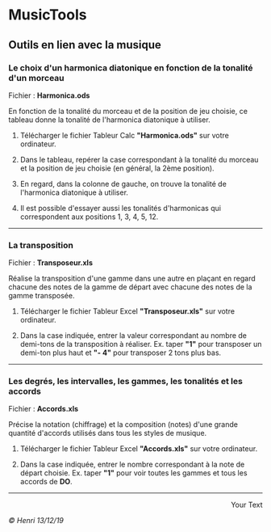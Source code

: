 # MusicTools

## Outils en lien avec la musique


### Le choix d'un harmonica diatonique en fonction de la tonalité d'un morceau

Fichier : **Harmonica.ods**

En fonction de la tonalité du morceau et de la position de jeu choisie, ce tableau donne la tonalité de l'harmonica diatonique à utiliser.

1. Télécharger le fichier Tableur Calc **"Harmonica.ods"** sur votre ordinateur.

1. Dans le tableau, repérer la case correspondant à la tonalité du morceau et la position de jeu choisie (en général, la 2ème position).

1. En regard, dans la colonne de gauche, on trouve la tonalité de l'harmonica diatonique à utiliser.

1. Il est possible d'essayer aussi les tonalités d'harmonicas qui correspondent aux positions 1, 3, 4, 5, 12.

---
### La transposition

Fichier : **Transposeur.xls**

Réalise la transposition d'une gamme dans une autre en plaçant en regard chacune des notes de la gamme de départ avec chacune des notes de la gamme transposée.

1. Télécharger le fichier Tableur Excel **"Transposeur.xls"** sur votre ordinateur.

1. Dans la case indiquée, entrer la valeur correspondant au nombre de demi-tons de la transposition à réaliser. Ex. taper **"1"** pour transposer un demi-ton plus haut et **"- 4"** pour transposer 2 tons plus bas.
---
### Les degrés, les intervalles, les gammes, les tonalités et les accords

Fichier : **Accords.xls**

Précise la notation (chiffrage) et la composition (notes) d'une grande quantité d'accords utilisés dans tous les styles de musique.

1. Télécharger le fichier Tableur Excel **"Accords.xls"** sur votre ordinateur.

1. Dans la case indiquée, entrer le nombre correspondant à la note de départ choisie. Ex. taper **"1"** pour voir toutes les gammes et tous les accords de **DO**.
---

<p style='text-align:right;'>
Your Text
</p>

_© Henri 13/12/19_
